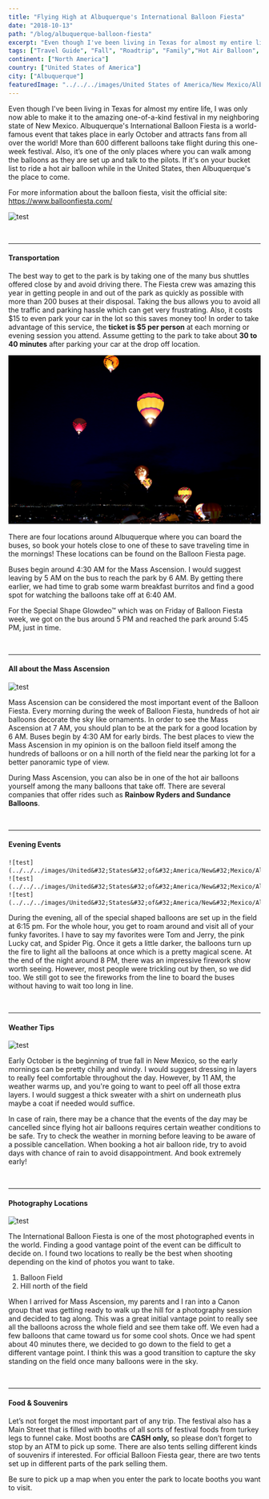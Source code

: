 ```yaml
---
title: "Flying High at Albuquerque's International Balloon Fiesta"
date: "2018-10-13"
path: "/blog/albuquerque-balloon-fiesta"
excerpt: "Even though I've been living in Texas for almost my entire life, I was only now able to make it to the amazing one-of-a-kind festival in my neighboring state of New Mexico. Albuquerque's International Balloon Fiesta is a world..."
tags: ["Travel Guide", "Fall", "Roadtrip", "Family","Hot Air Balloon", "Bucket List"]
continent: ["North America"]
country: ["United States of America"]
city: ["Albuquerque"]
featuredImage: "../../../images/United States of America/New Mexico/Albuquerque/3.jpg"
---
```


Even though I've been living in Texas for almost my entire life, I was only now able to make it to the amazing one-of-a-kind festival in my neighboring state of New Mexico. Albuquerque's International Balloon Fiesta is a world-famous event that takes place in early October and attracts fans from all over the world! More than 600 different balloons take flight during this one-week festival. Also, it’s one of the only places where you can walk among the balloons as they are set up and talk to the pilots. If it's on your bucket list to ride a hot air balloon while in the United States, then Albuquerque's the place to come. 

For more information about the balloon fiesta, visit the official site: https://www.balloonfiesta.com/

![test](../../../images/United&#32;States&#32;of&#32;America/New&#32;Mexico/Albuquerque/13.jpg)

&nbsp;

***************************************************************************
#### **Transportation** 

The best way to get to the park is by taking one of the many bus shuttles offered close by and avoid driving there. The Fiesta crew was amazing this year in getting people in and out of the park as quickly as possible with more than 200 buses at their disposal. Taking the bus allows you to avoid all the traffic and parking hassle which can get very frustrating. Also, it costs $15 to even park your car in the lot so this saves money too! In order to take advantage of this service, the **ticket is $5 per person** at each morning or evening session you attend. Assume getting to the park to take about **30 to 40 minutes** after parking your car at the drop off location. 

![test](../../../images/United&#32;States&#32;of&#32;America/New&#32;Mexico/Albuquerque/6.jpg)

There are four locations around Albuquerque where you can board the buses, so book your hotels close to one of these to save traveling time in the mornings! These locations can be found on the Balloon Fiesta page. 

Buses begin around 4:30 AM for the Mass Ascension. I would suggest leaving by 5 AM on the bus to reach the park by 6 AM. By getting there earlier, we had time to grab some warm breakfast burritos and find a good spot for watching the balloons take off at 6:40 AM.

For the Special Shape Glowdeo™ which was on Friday of Balloon Fiesta week, we got on the bus around 5 PM and reached the park around 5:45 PM, just in time. 

&nbsp;

******************************************************************************
#### **All about the Mass Ascension**

![test](../../../images/United&#32;States&#32;of&#32;America/New&#32;Mexico/Albuquerque/8.jpg)

Mass Ascension can be considered the most important event of the Balloon Fiesta. Every morning during the week of Balloon Fiesta, hundreds of hot air balloons decorate the sky like ornaments. In order to see the Mass Ascension at 7 AM, you should plan to be at the park for a good location by 6 AM. Buses begin by 4:30 AM for early birds. The best places to view the Mass Ascension in my opinion is on the balloon field itself among the hundreds of balloons or on a hill north of the field near the parking lot for a better panoramic type of view. 

During Mass Ascension, you can also be in one of the hot air balloons yourself among the many balloons that take off. There are several companies that offer rides such as **Rainbow Ryders and Sundance Balloons**. 

&nbsp;

*******************************************************************************
#### **Evening Events** 

```grid|1|
![test](../../../images/United&#32;States&#32;of&#32;America/New&#32;Mexico/Albuquerque/1.jpg)
![test](../../../images/United&#32;States&#32;of&#32;America/New&#32;Mexico/Albuquerque/2.jpg)
![test](../../../images/United&#32;States&#32;of&#32;America/New&#32;Mexico/Albuquerque/4.jpg)
```
During the evening, all of the special shaped balloons are set up in the field at 6:15 pm. For the whole hour, you get to roam around and visit all of your funky favorites. I have to say my favorites were Tom and Jerry, the pink Lucky cat, and Spider Pig. Once it gets a little darker, the balloons turn up the fire to light all the balloons at once which is a pretty magical scene. 
At the end of the night around 8 PM, there was an impressive firework show worth seeing. However, most people were trickling out by then, so we did too. We still got to see the fireworks from the line to board the buses without having to wait too long in line. 

&nbsp;

*********************************************************************************
#### **Weather Tips**

![test](../../../images/United&#32;States&#32;of&#32;America/New&#32;Mexico/Albuquerque/14.jpg)

Early October is the beginning of true fall in New Mexico, so the early mornings can be pretty chilly and windy. I would suggest dressing in layers to really feel comfortable throughout the day. However, by 11 AM, the weather warms up, and you're going to want to peel off all those extra layers. I would suggest a thick sweater with a shirt on underneath plus maybe a coat if needed would suffice.  

In case of rain, there may be a chance that the events of the day may be cancelled since flying hot air balloons requires certain weather conditions to be safe. Try to check the weather in morning before leaving to be aware of a possible cancellation. When booking a hot air balloon ride, try to avoid days with chance of rain to avoid disappointment. And book extremely early! 

&nbsp;

********************************************************************************
#### **Photography Locations** 

![test](../../../images/United&#32;States&#32;of&#32;America/New&#32;Mexico/Albuquerque/0.jpg)

The International Balloon Fiesta is one of the most photographed events in the world. Finding a good vantage point of the event can be difficult to decide on. I found two locations to really be the best when shooting depending on the kind of photos you want to take. 

1)	Balloon Field 
2)	Hill north of the field

When I arrived for Mass Ascension, my parents and I ran into a Canon group that was getting ready to walk up the hill for a photography session and decided to tag along. This was a great initial vantage point to really see all the balloons across the whole field and see them take off. We even had a few balloons that came toward us for some cool shots. 
Once we had spent about 40 minutes there, we decided to go down to the field to get a different vantage point. I think this was a good transition to capture the sky standing on the field once many balloons were in the sky. 

&nbsp;

********************************************************************************
#### **Food & Souvenirs**

Let’s not forget the most important part of any trip. The festival also has a Main Street that is filled with booths of all sorts of festival foods from turkey legs to funnel cake. Most booths are **CASH only,** so please don’t forget to stop by an ATM to pick up some. 
There are also tents selling different kinds of souvenirs if interested. For official Balloon Fiesta gear, there are two tents set up in different parts of the park selling them. 

Be sure to pick up a map when you enter the park to locate booths you want to visit. 
